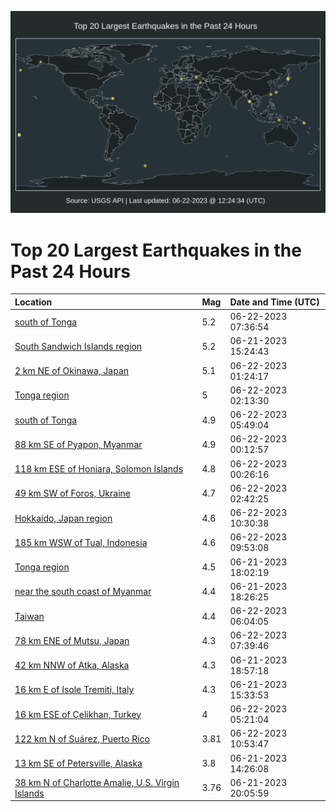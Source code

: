 ![Map](./map.png)

# Top 20 Largest Earthquakes in the Past 24 Hours

| Location | Mag | Date and Time (UTC) |
|:---|:---|:---|
| [south of Tonga](https://earthquake.usgs.gov/earthquakes/eventpage/us7000ka9z) | 5.2 | 06-22-2023 07:36:54 |
| [South Sandwich Islands region](https://earthquake.usgs.gov/earthquakes/eventpage/us7000ka4s) | 5.2 | 06-21-2023 15:24:43 |
| [2 km NE of Okinawa, Japan](https://earthquake.usgs.gov/earthquakes/eventpage/us7000ka8v) | 5.1 | 06-22-2023 01:24:17 |
| [Tonga region](https://earthquake.usgs.gov/earthquakes/eventpage/us7000ka8y) | 5 | 06-22-2023 02:13:30 |
| [south of Tonga](https://earthquake.usgs.gov/earthquakes/eventpage/us7000ka9r) | 4.9 | 06-22-2023 05:49:04 |
| [88 km SE of Pyapon, Myanmar](https://earthquake.usgs.gov/earthquakes/eventpage/us7000ka8l) | 4.9 | 06-22-2023 00:12:57 |
| [118 km ESE of Honiara, Solomon Islands](https://earthquake.usgs.gov/earthquakes/eventpage/us7000ka8n) | 4.8 | 06-22-2023 00:26:16 |
| [49 km SW of Foros, Ukraine](https://earthquake.usgs.gov/earthquakes/eventpage/us7000ka91) | 4.7 | 06-22-2023 02:42:25 |
| [Hokkaido, Japan region](https://earthquake.usgs.gov/earthquakes/eventpage/us7000kaar) | 4.6 | 06-22-2023 10:30:38 |
| [185 km WSW of Tual, Indonesia](https://earthquake.usgs.gov/earthquakes/eventpage/us7000kaai) | 4.6 | 06-22-2023 09:53:08 |
| [Tonga region](https://earthquake.usgs.gov/earthquakes/eventpage/us7000ka67) | 4.5 | 06-21-2023 18:02:19 |
| [near the south coast of Myanmar](https://earthquake.usgs.gov/earthquakes/eventpage/us7000ka6a) | 4.4 | 06-21-2023 18:26:25 |
| [Taiwan](https://earthquake.usgs.gov/earthquakes/eventpage/us7000ka9s) | 4.4 | 06-22-2023 06:04:05 |
| [78 km ENE of Mutsu, Japan](https://earthquake.usgs.gov/earthquakes/eventpage/us7000ka9y) | 4.3 | 06-22-2023 07:39:46 |
| [42 km NNW of Atka, Alaska](https://earthquake.usgs.gov/earthquakes/eventpage/us7000ka6c) | 4.3 | 06-21-2023 18:57:18 |
| [16 km E of Isole Tremiti, Italy](https://earthquake.usgs.gov/earthquakes/eventpage/us7000ka4t) | 4.3 | 06-21-2023 15:33:53 |
| [16 km ESE of Çelikhan, Turkey](https://earthquake.usgs.gov/earthquakes/eventpage/us7000ka9f) | 4 | 06-22-2023 05:21:04 |
| [122 km N of Suárez, Puerto Rico](https://earthquake.usgs.gov/earthquakes/eventpage/pr2023173000) | 3.81 | 06-22-2023 10:53:47 |
| [13 km SE of Petersville, Alaska](https://earthquake.usgs.gov/earthquakes/eventpage/ak0237woxclz) | 3.8 | 06-21-2023 14:26:08 |
| [38 km N of Charlotte Amalie, U.S. Virgin Islands](https://earthquake.usgs.gov/earthquakes/eventpage/pr2023172000) | 3.76 | 06-21-2023 20:05:59 |
